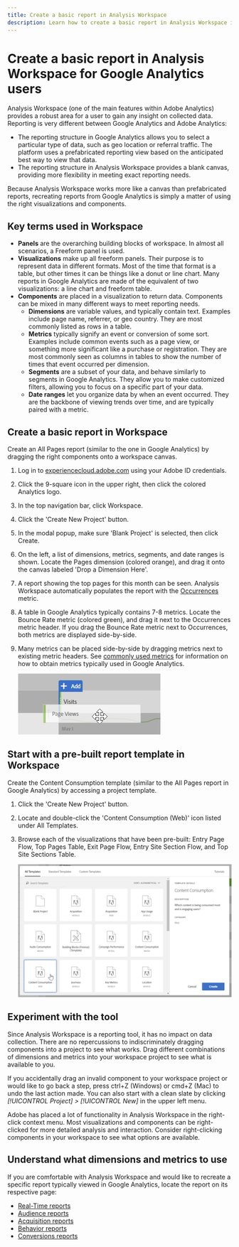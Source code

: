 ```yaml
---
title: Create a basic report in Analysis Workspace
description: Learn how to create a basic report in Analysis Workspace in a format geared towards users familiar with third-party tools such as Google Analytics.
---
```


# Create a basic report in Analysis Workspace for Google Analytics users

Analysis Workspace (one of the main features within Adobe Analytics) provides a robust area for a user to gain any insight on collected data. Reporting is very different between Google Analytics and Adobe Analytics:

* The reporting structure in Google Analytics allows you to select a particular type of data, such as geo location or referral traffic. The platform uses a prefabricated reporting view based on the anticipated best way to view that data.
* The reporting structure in Analysis Workspace provides a blank canvas, providing more flexibility in meeting exact reporting needs.

Because Analysis Workspace works more like a canvas than prefabricated reports, recreating reports from Google Analytics is simply a matter of using the right visualizations and components.

## Key terms used in Workspace

* **Panels** are the overarching building blocks of workspace. In almost all scenarios, a Freeform panel is used.
* **Visualizations** make up all freeform panels. Their purpose is to represent data in different formats. Most of the time that format is a table, but other times it can be things like a donut or line chart. Many reports in Google Analytics are made of the equivalent of two visualizations: a line chart and freeform table.
* **Components** are placed in a visualization to return data. Components can be mixed in many different ways to meet reporting needs.
  * **Dimensions** are variable values, and typically contain text. Examples include page name, referrer, or geo country. They are most commonly listed as rows in a table.
  * **Metrics** typically signify an event or conversion of some sort. Examples include common events such as a page view, or something more significant like a purchase or registration. They are most commonly seen as columns in tables to show the number of times that event occurred per dimension.
  * **Segments** are a subset of your data, and behave similarly to segments in Google Analytics. They allow you to make customized filters, allowing you to focus on a specific part of your data.
  * **Date ranges** let you organize data by when an event occurred. They are the backbone of viewing trends over time, and are typically paired with a metric.

## Create a basic report in Workspace

Create an All Pages report (similar to the one in Google Analytics) by dragging the right components onto a workspace canvas.

1. Log in to [experiencecloud.adobe.com](https://experiencecloud.adobe.com) using your Adobe ID credentials.
1. Click the 9-square icon in the upper right, then click the colored Analytics logo.
1. In the top navigation bar, click Workspace.
1. Click the 'Create New Project' button.
1. In the modal popup, make sure 'Blank Project' is selected, then click Create.
1. On the left, a list of dimensions, metrics, segments, and date ranges is shown. Locate the Pages dimension (colored orange), and drag it onto the canvas labeled 'Drop a Dimension Here'.
1. A report showing the top pages for this month can be seen. Analysis Workspace automatically populates the report with the [Occurrences](/help/components/metrics/occurrences.md) metric.
1. A table in Google Analytics typically contains 7-8 metrics. Locate the Bounce Rate metric (colored green), and drag it next to the Occurrences metric header. If you drag the Bounce Rate metric next to Occurrences, both metrics are displayed side-by-side.
1. Many metrics can be placed side-by-side by dragging metrics next to existing metric headers. See [commonly used metrics](common-metrics.md) for information on how to obtain metrics typically used in Google Analytics.

   ![New metric](/help/technotes/ga-to-aa/assets/new_metric.png)

## Start with a pre-built report template in Workspace

Create the Content Consumption template (similar to the All Pages report in Google Analytics) by accessing a project template.

1. Click the 'Create New Project' button.
1. Locate and double-click the 'Content Consumption (Web)' icon listed under All Templates.
1. Browse each of the visualizations that have been pre-built: Entry Page Flow, Top Pages Table, Exit Page Flow, Entry Site Section Flow, and Top Site Sections Table.

   ![Template selection](/help/technotes/ga-to-aa/assets/content_consumption_template.png)

## Experiment with the tool

Since Analysis Workspace is a reporting tool, it has no impact on data collection. There are no repercussions to indiscriminately dragging components into a project to see what works. Drag different combinations of dimensions and metrics into your workspace project to see what is available to you.

If you accidentally drag an invalid component to your workspace project or would like to go back a step, press ctrl+Z (Windows) or cmd+Z (Mac) to undo the last action made. You can also start with a clean slate by clicking *[!UICONTROL Project] > [!UICONTROL New]* in the upper left menu.

Adobe has placed a lot of functionality in Analysis Workspace in the right-click context menu. Most visualizations and components can be right-clicked for more detailed analysis and interaction. Consider right-clicking components in your workspace to see what options are available.

## Understand what dimensions and metrics to use

If you are comfortable with Analysis Workspace and would like to recreate a specific report typically viewed in Google Analytics, locate the report on its respective page:

* [Real-Time reports](realtime-reports.md)
* [Audience reports](audience-reports.md)
* [Acquisition reports](acquisition-reports.md)
* [Behavior reports](behavior-reports.md)
* [Conversions reports](conversions-reports.md)
